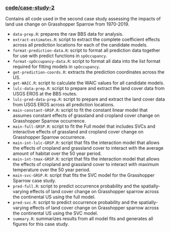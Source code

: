 ### [code/case-study-2](./code/case-study-2)

Contains all code used in the second case study assessing the impacts of land use change on Grasshopper Sparrow from 1970-2019.

+ `data-prep.R`: prepares the raw BBS data for analysis.
+ `extract-estimates.R`: script to extract the complete coefficient effects across all prediction locations for each of the candidate models.
+ `format-prediction-data.R`: script to format all prediction data together for use with predict functions in `spOccupancy`.
+ `format-spOccupancy-data.R`: script to format all data into the list format required for fitting models in `spOccupancy`.
+ `get-prediction-coords.R`: extracts the prediction coordinates across the US.
+ `get-WAIC.R`: script to calculate the WAIC values for all candidate models.
+ `lulc-data-prep.R`: script to prepare and extract the land cover data from USGS EROS at the BBS routes.
+ `lulc-pred-data-prep.R`: script to prepare and extract the land cover data from USGS EROS across all prediction locations.
+ `main-constant-GRSP.R`: script to fit the constant linear model that assumes constant effects of grassland and cropland cover change on Grasshopper Sparrow occurrence.
+ `main-full-GRSP.R`: script to fit the Full model that includes SVCs and interactive effects of grassland and cropland cover change on Grasshopper Sparrow occurrence.
+ `main-int-lulc-GRSP.R`: script that fits the interaction model that allows the effects of cropland and grassland cover to interact with the average amount of habitat over the 50 year period.
+ `main-int-tmax-GRSP.R`: script that fits the interaction model that allows the effects of cropland and grassland cover to interact with maximum temperature over the 50 year period.  
+ `main-svc-GRSP.R`: script that fits the SVC model for the Grasshopper Sparrow case study.
+ `pred-full.R`: script to predict occurrence probability and the spatially-varying effects of land cover change on Grasshopper sparrow across the continental US using the full model. 
+ `pred-svc.R`: script to predict occurrence probability and the spatially-varying effects of land cover change on Grasshopper sparrow across the continental US using the SVC model. 
+ `summary.R`: summarizes results from all model fits and generates all figures for this case study.
